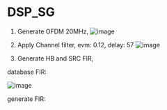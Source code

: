 # DSP_SG

1. Generate OFDM 20MHz,
![image](https://user-images.githubusercontent.com/87049112/135781213-354d0766-5c56-4638-8c2a-500a2aec7845.png)

2. Apply Channel filter, evm: 0.12, delay: 57
![image](https://user-images.githubusercontent.com/87049112/135781288-391721ad-c0f5-43dd-9b97-e370b2f0896e.png)

3. Generate HB and SRC FIR,

database FIR:

![image](https://user-images.githubusercontent.com/87049112/136647623-587d3d74-84a7-4c42-83c7-2e6901f395e6.png)

generate FIR:
